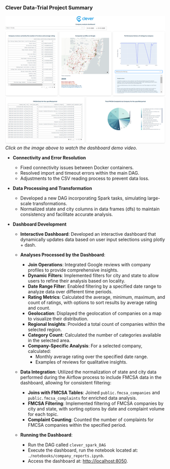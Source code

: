 ### Clever Data-Trial Project Summary
[![Watch the video](https://raw.githubusercontent.com/LRaupp/data-trial/main/docs/dashboard-demo-image.png)](https://raw.githubusercontent.com/LRaupp/data-trial/main/docs/dashboard-demo.mp4)
*Click on the image above to watch the dashboard demo video.*

- **Connectivity and Error Resolution**
  - Fixed connectivity issues between Docker containers.
  - Resolved import and timeout errors within the main DAG.
  - Adjustments to the CSV reading process to prevent data loss.

- **Data Processing and Transformation**
  - Developed a new DAG incorporating Spark tasks, simulating large-scale transformations.
  - Normalized state and city columns in data frames (dfs) to maintain consistency and facilitate accurate analysis.

- **Dashboard Development**
  - **Interactive Dashboard**: Developed an interactive dashboard that dynamically updates data based on user input selections using plotly + dash.

  - **Analyses Processed by the Dashboard**:
    - **Join Operations**: Integrated Google reviews with company profiles to provide comprehensive insights.
    - **Dynamic Filters**: Implemented filters for city and state to allow users to refine their analysis based on locality.
    - **Date Range Filter**: Enabled filtering by a specified date range to analyze data over different time periods.
    - **Rating Metrics**: Calculated the average, minimum, maximum, and count of ratings, with options to sort results by average rating and count.
    - **Geolocation**: Displayed the geolocation of companies on a map to visualize their distribution.
    - **Regional Insights**: Provided a total count of companies within the selected region.
    - **Category Count**: Calculated the number of categories available in the selected area.
    - **Company-Specific Analysis**: For a selected company, calculated:
      - Monthly average rating over the specified date range.
      - Examples of reviews for qualitative insights.
  
  - **Data Integration**: Utilized the normalization of state and city data performed during the Airflow process to include FMCSA data in the dashboard, allowing for consistent filtering:
    - **Joins with FMCSA Tables**: Joined `public.fmcsa_companies` and `public.fmcsa_complaints` for enriched data analysis.
    - **FMCSA Filtering**: Implemented filtering of FMCSA companies by city and state, with sorting options by date and complaint volume for each topic.
    - **Complaint Counting**: Counted the number of complaints for FMCSA companies within the specified period.

  - **Running the Dashboard**:
    - Run the DAG called `clever_spark_DAG`
    - Execute the dashboard, run the notebook located at: `./notebooks/company_reports.ipynb`.
    - Access the dashboard at: [http://localhost:8050](http://localhost:8050).
